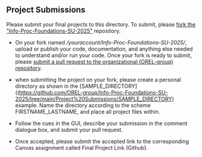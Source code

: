 ## Project Submissions

Please submit your final projects to this directory. To submit, please [fork the "Info-Proc-Foundations-SU-2025"](https://github.com/OREL-group/Info-Proc-Foundations-SU-2025/fork) repository. 

* On your fork named <i>/youraccount/Info-Proc-Foundations-SU-2025/</i>, upload or publish your code, documentation, and anything else needed to understand and/or run your code. Once your fork is ready to submit, please [submit a pull request to the organizational (OREL-group) repository](https://github.com/OREL-group/Info-Proc-Foundations-SU-2025/pulls).

* when submitting the project on your fork, please create a personal directory as shown in the [SAMPLE_DIRECTORY]((https://github.com/OREL-group/Info-Proc-Foundations-SU-2025/tree/main/Project%20Submissions/SAMPLE_DIRECTORY) example. Name the directory according to the scheme FIRSTNAME_LASTNAME, and place all project files within.

* Follow the cues in the GUI, describe your submission in the comment dialogue box, and submit your pull request.

* Once accepted, please submit the accepted link to the corresponding Canvas assignment called Final Project Link (Github).
